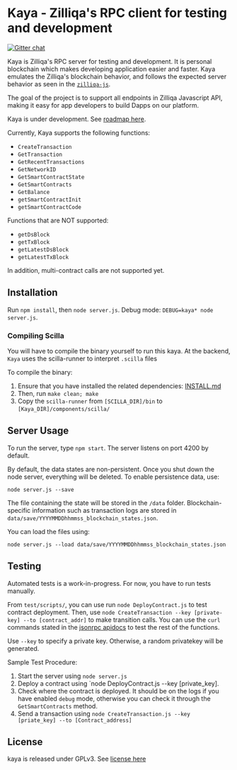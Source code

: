 # Kaya - Zilliqa's RPC client for testing and development
[![Gitter chat](http://img.shields.io/badge/chat-on%20gitter-077a8f.svg)](https://gitter.im/Zilliqa/CommunityDev)

Kaya is Zilliqa's RPC server for testing and development. It is personal blockchain which makes developing application easier and faster. Kaya emulates the Zilliqa's blockchain behavior, and follows the expected server behavior as seen in the [`zilliqa-js`](https://github.com/Zilliqa/Zilliqa-JavaScript-Library).

The goal of the project is to support all endpoints in Zilliqa Javascript API, making it easy for app developers to build Dapps on our platform.

Kaya is under development. See [roadmap here](https://github.com/Zilliqa/kaya/blob/master/ROADMAP.md). 

Currently, Kaya supports the following functions:
* `CreateTransaction`
* `GetTransaction`
* `GetRecentTransactions`
* `GetNetworkID`
* `GetSmartContractState`
* `GetSmartContracts`
* `GetBalance`
* `getSmartContractInit`
* `getSmartContractCode`

Functions that are NOT supported:
* `getDsBlock`
* `getTxBlock`
* `getLatestDsBlock`
* `getLatestTxBlock`

In addition, multi-contract calls are not supported yet.

## Installation
Run `npm install`, then `node server.js`.
Debug mode: `DEBUG=kaya* node server.js`.

### Compiling Scilla

You will have to compile the binary yourself to run this kaya. 
At the backend, `Kaya` uses the scilla-runner to interpret `.scilla` files

To compile the binary:
1. Ensure that you have installed the related dependencies: [INSTALL.md](https://github.com/Zilliqa/scilla/blob/master/INSTALL.md)
2. Then, run `make clean; make`
3. Copy the `scilla-runner` from `[SCILLA_DIR]/bin` to `[Kaya_DIR]/components/scilla/`

## Server Usage

To run the server, type `npm start`. The server listens on port 4200 by default.

By default, the data states are non-persistent. Once you shut down the node server, everything will be deleted.
To enable persistence data, use:
```
node server.js --save
```
The file containing the state will be stored in the `/data` folder. Blockchain-specific information such as transaction logs are stored in `data/save/YYYYMMDDhhmmss_blockchain_states.json`.

You can load the files using:
```
node server.js --load data/save/YYYYMMDDhhmmss_blockchain_states.json
```

## Testing

Automated tests is a work-in-progress. For now, you have to run tests manually. 

From `test/scripts/`, you can use run `node DeployContract.js` to test contract deployment. 
Then, use `node CreateTransaction --key [private-key] --to [contract_addr]` to make transition calls. 
You can use the `curl` commands stated in the [jsonrpc apidocs](https://apidocs.zilliqa.com/#introduction) to test the rest of the functions.

Use `--key` to specify a private key. Otherwise, a random privatekey will be generated.

Sample Test Procedure: 
1. Start the server using `node server.js`
2. Deploy a contract using `node DeployContract.js --key [private_key].
3. Check where the contract is deployed. It should be on the logs if you have enabled `debug` mode, otherwise you can check it through the `GetSmartContracts` method.
4. Send a transaction using `node CreateTransaction.js --key [priate_key] --to [Contract_address]`

## License

kaya is released under GPLv3. See [license here](https://github.com/Zilliqa/kaya/blob/master/LICENSE)
